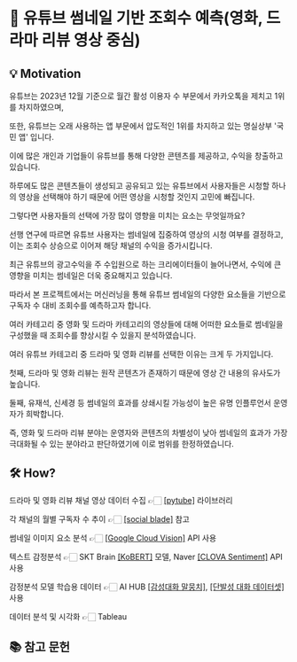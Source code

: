 # 🎥  유튜브 썸네일 기반 조회수 예측(영화, 드라마 리뷰 영상 중심)

## 💡 Motivation

유튜브는 2023년 12월 기준으로 월간 활성 이용자 수 부문에서 카카오톡을 제치고 1위를 차지하였으며,

또한, 유튜브는 오래 사용하는 앱 부문에서 압도적인 1위를 차지하고 있는 명실상부 '국민 앱' 입니다.

이에 많은 개인과 기업들이 유튜브를 통해 다양한 콘텐츠를 제공하고, 수익을 창출하고 있습니다.

하루에도 많은 콘텐츠들이 생성되고 공유되고 있는 유튜브에서 사용자들은 시청할 하나의 영상을 선택해야 하기 때문에 어떤 영상을 시청할 것인지 고민에 빠집니다.

그렇다면 사용자들의 선택에 가장 많이 영향을 미치는 요소는 무엇일까요?

선행 연구에 따르면 유튜브 사용자는 썸네일에 집중하여 영상의 시청 여부를 결정하고, 이는 조회수 상승으로 이어져 해당 채널의 수익을 증가시킵니다.

최근 유튜브의 광고수익을 주 수입원으로 하는 크리에이터들이 늘어나면서, 수익에 큰 영향을 미치는 썸네일은 더욱 중요해지고 있습니다.

따라서 본 프로젝트에서는 머신러닝을 통해 유튜브 썸네일의 다양한 요소들을 기반으로 구독자 수 대비 조회수를 예측하고자 합니다.

여러 카테고리 중 영화 및 드라마 카테고리의 영상들에 대해 어떠한 요소들로 썸네일을 구성했을 때 조회수를 향상시킬 수 있을지 분석하였습니다.

여러 유튜브 카테고리 중 드라마 및 영화 리뷰를 선택한 이유는 크게 두 가지입니다.

첫째, 드라마 및 영화 리뷰는 원작 콘텐츠가 존재하기 때문에 영상 간 내용의 유사도가 높습니다.

둘째, 유재석, 신세경 등 썸네일의 효과를 상쇄시킬 가능성이 높은 유명 인플루언서 운영자가 희박합니다.

즉, 영화 및 드라마 리뷰 분야는 운영자와 콘텐츠의 차별성이 낮아 썸네일의 효과가 가장 극대화될 수 있는 분야라고 판단하였기에 이로 범위를 한정하였습니다.

## 🛠️ How?

드라마 및 영화 리뷰 채널 영상 데이터 수집 👉🏻 [[pytube]](https://pytube.io/en/latest/) 라이브러리

각 채널의 월별 구독자 수 추이 👉🏻 [[social blade]](https://socialblade.com/) 참고

썸네일 이미지 요소 분석 👉🏻 [[Google Cloud Vision]](https://cloud.google.com/vision?hl=ko) API 사용

텍스트 감정분석 👉🏻 SKT Brain [[KoBERT]](https://github.com/SKTBrain/KoBERT) 모델, Naver [[CLOVA Sentiment]](https://www.ncloud.com/product/aiService/clovaSentiment) API 사용

감정분석 모델 학습용 데이터 👉🏻 AI HUB [[감성대화 말뭉치]](https://www.aihub.or.kr/aihubdata/data/view.do?currMenu=115&topMenu=100&dataSetSn=86), [[단발성 대화 데이터셋]](https://aihub.or.kr/aihubdata/data/view.do?dataSetSn=270) 사용

데이터 분석 및 시각화 👉🏻 Tableau

## 📚 참고 문헌

